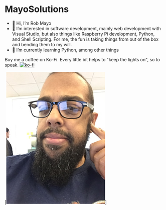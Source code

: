 # MayoSolutions

- 👋 Hi, I’m Rob Mayo
- 👀 I’m interested in software development, mainly web development with Visual Studio, but also things like Raspberry Pi development, Python, and Shell Scripting.
For me, the fun is taking things from out of the box and bending them to my will.
- 🌱 I’m currently learning Python, among other things

<!---
robertmayopro/robertmayopro is a ✨ special ✨ repository because its `README.md` (this file) appears on your GitHub profile.
You can click the Preview link to take a look at your changes.
--->

Buy me a coffee on Ko-Fi. Every little bit helps to "keep the lights on", so to speak.
[![ko-fi](https://ko-fi.com/img/githubbutton_sm.svg)](https://ko-fi.com/D1D159RC0)

[![Say hi to Rob](mayosolutions-profile-photo2.jpg)]
